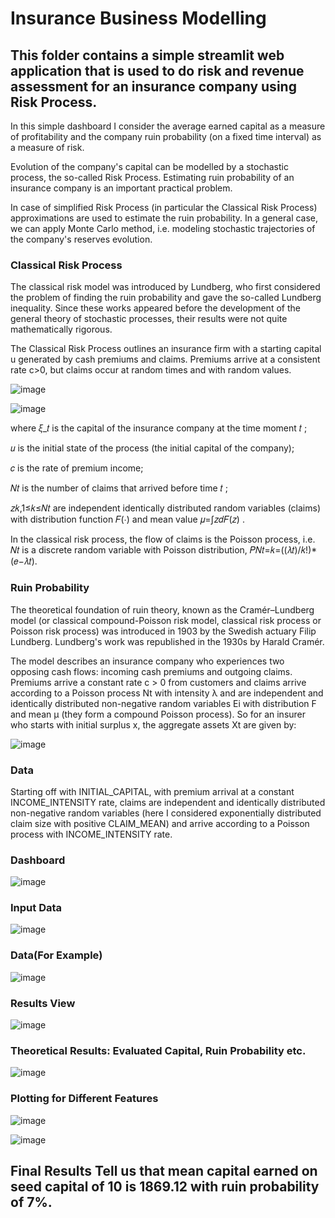 # Insurance Business Modelling

## This folder contains a simple streamlit web application that is used to do risk and revenue assessment for an insurance company using Risk Process.

In this simple dashboard I consider the average earned capital as a measure of profitability and the company ruin probability (on a fixed time interval) as a measure of risk. 

Evolution of the company's capital can be modelled by a stochastic process, the so-called Risk Process. Estimating ruin probability of an insurance company is an important practical problem.

In case of simplified Risk Process (in particular the Classical Risk Process) approximations are used to estimate the ruin probability. In a general case, we can apply Monte Carlo method, i.e. modeling stochastic trajectories of the company's reserves evolution.

### Classical Risk Process

The classical risk model was introduced by Lundberg, who first considered the problem of finding the ruin probability and gave the so-called Lundberg inequality. Since these works appeared before the development of the general theory of stochastic processes, their results were not quite mathematically rigorous.

The Classical Risk Process outlines an insurance firm with a starting capital u generated by cash premiums and claims. Premiums arrive at a consistent rate c>0, but claims occur at random times and with random values.

![image](https://user-images.githubusercontent.com/86974424/174762831-7642392a-68f2-46c9-97f3-8f8c406f4137.png)

![image](https://user-images.githubusercontent.com/86974424/174770616-c8fd289b-34b7-48b8-b6c9-f68a7d1c0cc8.png)

where  𝜉_𝑡  is the capital of the insurance company at the time moment  𝑡  ;

𝑢  is the initial state of the process (the initial capital of the company);

𝑐  is the rate of premium income;

𝑁𝑡  is the number of claims that arrived before time  𝑡 ;

𝑧𝑘,1≤𝑘≤𝑁𝑡  are independent identically distributed random variables (claims) with distribution function  𝐹(⋅)  and mean value  𝜇=∫𝑧𝑑𝐹(𝑧) .

In the classical risk process, the flow of claims is the Poisson process, i.e.  𝑁𝑡  is a discrete random variable with Poisson distribution,  𝑃𝑁𝑡=𝑘=((𝜆𝑡)/𝑘!)*(𝑒−𝜆𝑡).

### Ruin Probability

The theoretical foundation of ruin theory, known as the Cramér–Lundberg model (or classical compound-Poisson risk model, classical risk process or Poisson risk process) was introduced in 1903 by the Swedish actuary Filip Lundberg. Lundberg's work was republished in the 1930s by Harald Cramér.

The model describes an insurance company who experiences two opposing cash flows: incoming cash premiums and outgoing claims. Premiums arrive a constant rate c > 0 from customers and claims arrive according to a Poisson process Nt with intensity λ and are independent and identically distributed non-negative random variables Ei with distribution F and mean μ (they form a compound Poisson process). So for an insurer who starts with initial surplus x, the aggregate assets Xt are given by:

![image](https://user-images.githubusercontent.com/86974424/174771860-54ead168-2b98-4c45-95ca-d1e5fd9cf4e7.png)

### Data

Starting off with INITIAL_CAPITAL, with premium arrival at a constant INCOME_INTENSITY rate, claims are independent and identically distributed non-negative random variables (here I considered exponentially distributed claim size with positive CLAIM_MEAN) and arrive according to a Poisson process with INCOME_INTENSITY rate.

### Dashboard

![image](https://user-images.githubusercontent.com/86974424/174772019-a387de8f-5376-495e-9206-b689f6a20a20.png)

### Input Data

![image](https://user-images.githubusercontent.com/86974424/174772449-37e8f854-9135-4d9a-87d9-f62f547646c0.png)

### Data(For Example)

![image](https://user-images.githubusercontent.com/86974424/174772600-338d4fb3-ac6f-4254-a1a0-f1cc1728b06e.png)

### Results View

![image](https://user-images.githubusercontent.com/86974424/174772699-1b393914-3cd0-4fb8-af26-aeceeefdc918.png)

### Theoretical Results: Evaluated Capital, Ruin Probability etc.

![image](https://user-images.githubusercontent.com/86974424/174772980-82ccbf6f-3414-4aac-a3e2-42e47c90b86e.png)

### Plotting for Different Features

![image](https://user-images.githubusercontent.com/86974424/174773156-deb413cb-4541-49f0-972e-3afa6a7324b8.png)

![image](https://user-images.githubusercontent.com/86974424/174773196-f9a7d963-b01f-46a5-9380-6ebdbb8f1d85.png)

## Final Results Tell us that mean capital earned on seed capital of 10 is 1869.12 with ruin probability of 7%.
